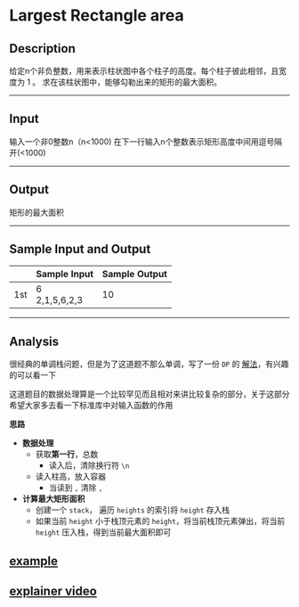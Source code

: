 # Largest Rectangle area

## Description

给定n个非负整数，用来表示柱状图中各个柱子的高度。每个柱子彼此相邻，且宽度为 1 。
求在该柱状图中，能够勾勒出来的矩形的最大面积。

---

## Input

输入一个非0整数n（n<1000)
在下一行输入n个整数表示矩形高度中间用逗号隔开(<1000)

---

## Output

矩形的最大面积

---

## Sample Input and Output

|     | Sample Input       | Sample Output |
|-----|--------------------|---------------|
| 1st | 6 <br> 2,1,5,6,2,3 | 10            |

---

## Analysis

很经典的单调栈问题，但是为了这道题不那么单调，写了一份 `DP` 的 [解法](largest_rectangle_area_dp.cpp)，有兴趣的可以看一下 

这道题目的数据处理算是一个比较罕见而且相对来讲比较复杂的部分，关于这部分希望大家多去看一下标准库中对输入函数的作用

**思路**

- **数据处理** 
  - 获取**第一行**，总数
    - 读入后，清除换行符 `\n`
  - 读入柱高，放入容器
    - 当读到 `,` 清除 `,`
- **计算最大矩形面积**
  - 创建一个 `stack`， 遍历 `heights` 的索引将 `height` 存入栈
  - 如果当前 `height` 小于栈顶元素的 `height`，将当前栈顶元素弹出，将当前 `height` 压入栈，得到当前最大面积即可

## [example](./largest_rectangle_area_stack.cpp)

## [explainer video](https://www.bilibili.com/video/BV1fz421R7QD/?vd_source=7653e6d91a76b6d1facaa378459d564f)

